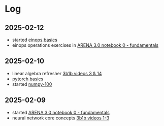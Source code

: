 # Log

## 2025-02-12

- started [einops basics](essentials/1-einops-basics.ipynb)
- einops operations exercises in [ARENA 3.0 notebook 0 - fundamentals](ARENA_3.0/answers/0.0_Prerequisites_exercises.ipynb)

## 2025-02-10

- linear algebra refresher [3b1b videos 3 & 14](https://www.youtube.com/playlist?list=PLZHQObOWTQDPD3MizzM2xVFitgF8hE_ab)
- [pytorch basics](https://pytorch.org/tutorials/beginner/basics/intro.html)
- started [numpy-100](https://github.com/rougier/numpy-100)

## 2025-02-09

- started [ARENA 3.0 notebook 0 - fundamentals](ARENA_3.0/answers/0.0_Prerequisites_exercises.ipynb)
- neural network core concepts [3b1b videos 1-3](https://www.youtube.com/playlist?list=PLZHQObOWTQDNU6R1_67000Dx_ZCJB-3pi)
